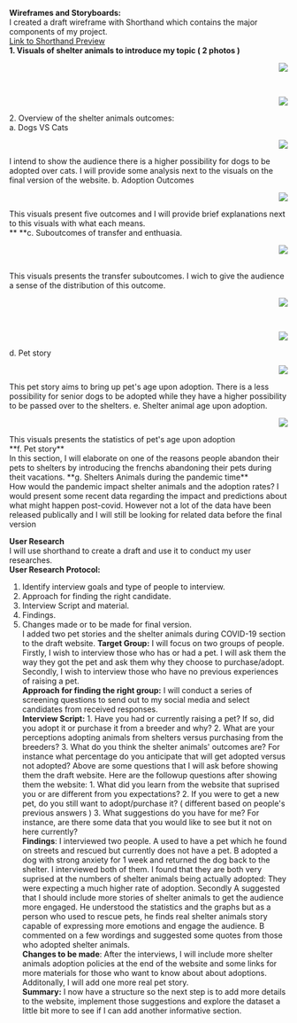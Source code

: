 **Wireframes and Storyboards:**<br />
I created a draft wireframe with Shorthand which contains the major components of my project. <br />
[Link to Shorthand Preview](https://preview.shorthand.com/SlbyuWutU1nOBh4N)<br />
**1. Visuals of shelter animals to introduce my topic ( 2 photos )**<br />
<p align="right">
  <img src="./1.jpg" />
</p><br />
<p align="right">
  <img src="./shorthand3.JPG" />
</p>
2. Overview of the shelter animals outcomes:<br />
a. Dogs VS Cats<br />
<p align="right">
  <img src="./Petoutcome.JPG" />
</p>
I intend to show the audience there is a higher possibility for dogs to be adopted over cats. I will provide some analysis next to the visuals on the final version of the website.
b. Adoption Outcomes<br />
<p align="right">
  <img src="./adoptionoutcome.JPG" />
</p>
This visuals present five outcomes and I will provide brief explanations next to this visuals with what each means.<br />**
**c. Suboutcomes of transfer and enthuasia.<br />
<p align="right">
  <img src="./transferpets.png" />
</p><br />
This visuals presents the transfer suboutcomes. I wich to give the audience a sense of the distribution of this outcome. <br />
<p align="right">
  <img src="./causespet.png" />
</p><br />
<p align="right">
  <img src="./resultp.JPG" />
</p>
d. Pet story<br />
<p align="right">
    <img src="./userstory1.JPG" />
</p>
This pet story aims to bring up pet's age upon adoption. There is a less possibility for senior dogs to be adopted while they have a higher possibility to be passed over
to the shelters.
e. Shelter animal age upon adoption.<br />
<p align="right">
  <img src="./ageadoption.JPG" />
</p>
This visuals presents the statistics of pet's age upon adoption<br />
**f. Pet story**<br /> 
In this section, I will elaborate on one of the reasons people abandon their pets to shelters by introducing the frenchs abandoning their pets during theit vacations. 
**g. Shelters Animals during the pandemic time** <br />
How would the pandemic impact shelter animals and the adoption rates? I would present some recent data regarding the impact and predictions about what might happen post-covid. However not a lot of the data have been released publically and I will still be looking for related data before the final version<br />


**User Research**<br />
I will use shorthand to create a draft and use it to conduct my user researches. <br />
**User Research Protocol:** <br />
1. Identify interview goals and type of people to interview.<br />
2. Approach for finding the right candidate. <br />
3. Interview Script and material. <br />
4. Findings. <br />
5. Changes made or to be made for final version. <br />
I added two pet stories and the shelter animals during COVID-19 section to the draft website.
**Target Group:** I will focus on two groups of people. Firstly, I wish to interview those who has or had a pet. I will ask them the way they got the pet and ask them why they choose to purchase/adopt. Secondly, I wish to interview those who have no previous experiences of raising a pet. <br />
**Approach for finding the right group:** I will conduct a series of screening questions to send out to my social media and select candidates from received responses.<br />
**Interview Script:** 1. Have you had or currently raising a pet? If so, did you adopt it or purchase it from a breeder and why? 2. What are your perceptions adopting animals from shelters versus purchasing from the breeders? 3. What do you think the shelter animals' outcomes are? For instance what percentage do you anticipate that will get adopted versus not adopted? Above are some questions that I will ask before showing them the draft website. Here are the followup questions after showing them the website: 1. What did you learn from the website that suprised you or are different from you expectations? 2. If you were to get a new pet, do you still want to adopt/purchase it? ( different based on people's previous answers ) 3. What suggestions do you have for me? For instance, are there some data that you would like to see but it not on here currently? <br />
**Findings**: I interviewed two people. A used to have a pet which he found on streets and rescued but currently does not have a pet. B adopted a dog with strong anxiety for 1 week and returned the dog back to the shelter. I interviewed both of them. I found that they are both very suprised at the numbers of shelter animals being actually adopted: They were expecting a much higher rate of adoption. Secondly A suggested that I should include more stories of shelter animals to get the audience more engaged. He understood the statistics and the graphs but as a person who used to rescue pets, he finds real shelter animals story capable of expressing more emotions and engage the audience. B commented on a few wordings and suggested some quotes from those who adopted shelter animals. <br />
**Changes to be made**: After the interviews, I will include more shelter animals adoption policies at the end of the website and some links for more materials for those who want to know about about adoptions. Additonally, I will add one more real pet story. <br />
**Summary:** I now have a structure so the next step is to add more details to the website, implement those suggestions and explore the dataset a little bit more to see if I can add another informative section. <br />
  
